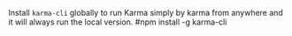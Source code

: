 Install `karma-cli` globally to run Karma simply by karma from anywhere and it will always run the local version.
#npm install -g karma-cli

